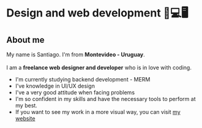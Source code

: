 # Design and web development 📱💻🖥

## About me

My name is Santiago. I'm from <strong>Montevideo - Uruguay</strong>.<br><br/>I am a <strong>freelance web designer and developer</strong> who is in love with coding.

<ul>
    <li>I'm currently studying backend development - MERM</li>
    <li>I've knowledge in UI/UX design</li>
    <li>I've a very good attitude when facing problems</li>
    <li>I'm so confident in my skills and have the necessary tools to perform at my best.</li>
    <li>If you want to see my work in a more visual way, you can visit <a href="#" target="_blank">my website</a></li>
</ul>

